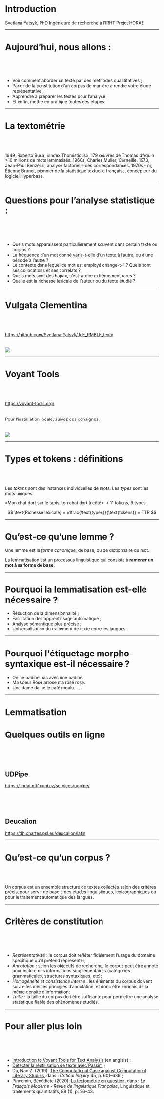 
# Introduction

Svetlana Yatsyk, PhD
Ingénieure de recherche à l’IRHT
Projet HORAE

---
# Aujourd’hui, nous allons :
<br><br><br>
- Voir comment aborder un texte par des méthodes quantitatives ;
- Parler de la constitution d’un corpus de manière à rendre votre étude représentative ;
- Apprendre à préparer les textes pour l’analyse ;
- Et enfin, mettre en pratique toutes ces étapes.

---
# La textométrie 
<br><br><br>
1949, Roberto Busa, «Index Thomisticus». 179 œuvres de Thomas d’Aquin >10 millions de mots lemmatisés.
1960s, Charles Muller, Corneille.
1973, Jean-Paul Benzécri, analyse factorielle des correspondances.
1970s - nj, Étienne Brunet, pionnier de la statistique textuelle française, concepteur du logiciel Hyperbase. 

---
# Questions pour l’analyse statistique :
<br><br><br>
- Quels mots apparaissent particulièrement souvent dans certain texte ou corpus ?
- La fréquence d’un mot donné varie-t-elle d’un texte à l’autre, ou d’une période à l’autre ?
- Le contexte dans lequel ce mot est employé change-t-il ? Quels sont ses collocations et ses corrélats ?
- Quels mots sont des hapax, c’est-à-dire extrêmement rares ?
- Quelle est la richesse lexicale de l’auteur ou du texte étudié ?

---
# Vulgata Clementina
<br><br><br>
https://github.com/Svetlana-Yatsyk/JdE_RMBLF_texto
<br><br><br>
![](data/img/01.download.gif)

---
# Voyant Tools
<br><br><br>
https://voyant-tools.org/
<br><br><br>
Pour l’installation locale, suivez [ces consignes](https://github.com/sgsinclair/VoyantServer/wiki/VoyantServer-Desktop).
<br><br><br>
![](data/img/02.load_to_voyant.gif)

---
# Types et tokens :  définitions
<br><br><br>
Les _tokens_ sont des instances individuelles de mots.
Les _types_ sont les mots uniques.

«Mon chat dort sur le tapis, ton chat dort à côté» → 11 tokens, 9 types.

$$
\text{Richesse lexicale} = \dfrac{\text{types}}{\text{tokens}} = TTR
$$

---
# Qu’est-ce qu’une lemme ?

Une lemme est la _forme canonique_, de base, ou de dictionnaire du mot.
	 	 	 	
La lemmatisation est un processus linguistique qui consiste à **ramener un mot à sa forme de base**. 

---
# Pourquoi la lemmatisation est-elle nécessaire ?

- Réduction de la dimensionnalité ;
- Facilitation de l'apprentissage automatique ;
- Analyse sémantique plus précise ;
- Universalisation du traitement de texte entre les langues.

---
# Pourquoi l'étiquetage morpho-syntaxique est-il nécessaire ?

- On ne badine pas avec une badine.
- Ma soeur Rose arrose ma rose rose.
- Une dame dame le café moulu.
...

---
# Lemmatisation

# Quelques outils en ligne
<br><br><br>
## UDPipe
https://lindat.mff.cuni.cz/services/udpipe/

<br><br><br>
## Deucalion
https://dh.chartes.psl.eu/deucalion/latin

---
# Qu’est-ce qu’un corpus ?
<br><br><br>
Un corpus est un ensemble structuré de textes collectés selon des critères précis, pour servir de base à des études linguistiques, lexicographiques ou pour le traitement automatique des langues.

---
# Critères de constitution
<br><br><br>
- *Représentativité* : le corpus doit refléter fidèlement l’usage du domaine spécifique qu’il prétend représenter;
- *Annotation* : selon les objectifs de recherche, le corpus peut être annoté pour inclure des informations supplémentaires (catégories grammaticales, structures syntaxiques, etc);
- *Homogénéité et consistance interne* : les éléments du corpus doivent suivre les mêmes principes d’annotation, et donc être enrichis de la même densité d’information;
- *Taille* : la taille du corpus doit être suffisante pour permettre une analyse statistique fiable des phénomènes étudiés.

---
# Pour aller plus loin
<br><br><br>
- [Introduction to Voyant Tools for Text Analysis](https://youtu.be/4jCGLmbLFT0) (en anglais) ;
- [Détecter la réutilisation de texte avec Passim](https://programminghistorian.org/fr/lecons/detecter-la-reutilisation-de-texte-avec-passim) ;
- Da, Nan Z. (2019). [The Computational Case against Computational Literary Studies](http://jonathanstray.com/papers/Computational-Literary-Studies.pdf), dans : *Critical Inquiry* 45, p. 601–639 ;
- Pincemin, Bénédicte (2020). [La textométrie en question](https://shs.hal.science/halshs-02902088v1), dans : *Le Français Moderne - Revue de linguistique Française*, Linguistique et traitements quantitatifs, 88 (1), p. 26–43.
